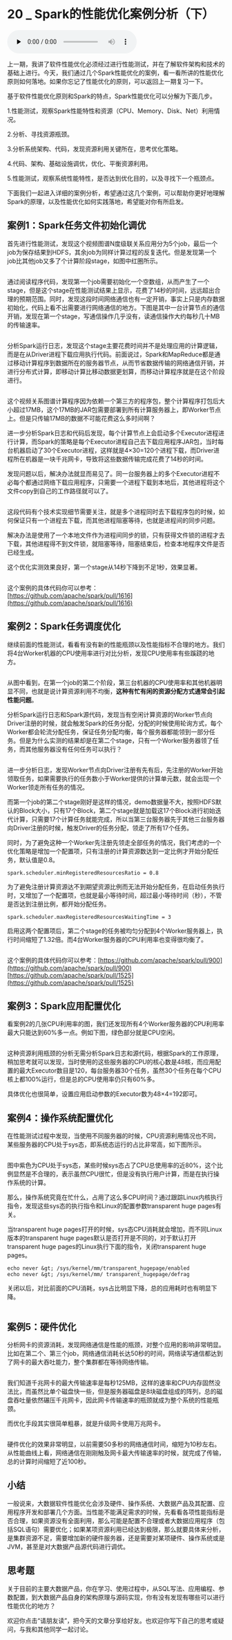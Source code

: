 # 20 _ Spark的性能优化案例分析（下）

<audio id="audio" title="20 | Spark的性能优化案例分析（下）" controls="" preload="none"><source id="mp3" src="https://static001.geekbang.org/resource/audio/fe/6b/fe6d2b587455604761ef6a1f6963bc6b.mp3"></audio>

上一期，我讲了软件性能优化必须经过进行性能测试，并在了解软件架构和技术的基础上进行。今天，我们通过几个Spark性能优化的案例，看一看所讲的性能优化原则如何落地。如果你忘记了性能优化的原则，可以返回上一期复习一下。

基于软件性能优化原则和Spark的特点，Spark性能优化可以分解为下面几步。

1.性能测试，观察Spark性能特性和资源（CPU、Memory、Disk、Net）利用情况。

2.分析、寻找资源瓶颈。

3.分析系统架构、代码，发现资源利用关键所在，思考优化策略。

4.代码、架构、基础设施调优，优化、平衡资源利用。

5.性能测试，观察系统性能特性，是否达到优化目的，以及寻找下一个瓶颈点。

下面我们一起进入详细的案例分析，希望通过这几个案例，可以帮助你更好地理解Spark的原理，以及性能优化如何实践落地，希望能对你有所启发。

## 案例1：Spark任务文件初始化调优

首先进行性能测试，发现这个视频图谱N度级联关系应用分为5个job，最后一个job为保存结果到HDFS，其余job为同样计算过程的反复迭代。但是发现第一个job比其他job又多了个计算阶段stage，如图中红圈所示。

<img src="https://static001.geekbang.org/resource/image/6f/88/6fd436e3c6c11106cd7754792e78ee88.png" alt="">

通过阅读程序代码，发现第一个job需要初始化一个空数组，从而产生了一个stage，但是这个stage在性能测试结果上显示，花费了14秒的时间，远远超出合理的预期范围。同时，发现这段时间网络通信也有一定开销，事实上只是内存数据初始化，代码上看不出需要进行网络通信的地方。下图是其中一台计算节点的通信开销，发现在第一个stage，写通信操作几乎没有，读通信操作大约每秒几十MB的传输速率。

<img src="https://static001.geekbang.org/resource/image/05/58/054abfc46ca040d3db8c441822a86558.png" alt="">

分析Spark运行日志，发现这个stage主要花费时间并不是处理应用的计算逻辑，而是在从Driver进程下载应用执行代码。前面说过，Spark和MapReduce都是通过移动计算程序到数据所在的服务器节点，从而节省数据传输的网络通信开销，并进行分布式计算，即移动计算比移动数据更划算，而移动计算程序就是在这个阶段进行。

<img src="https://static001.geekbang.org/resource/image/f8/18/f8828271641cb854a0e1e79b75ab8218.png" alt="">

这个视频关系图谱计算程序因为依赖一个第三方的程序包，整个计算程序打包后大小超过17MB，这个17MB的JAR包需要部署到所有计算服务器上，即Worker节点上。但是只传输17MB的数据不可能花费这么多时间啊？

进一步分析Spark日志和代码后发现，每个计算节点上会启动多个Executor进程进行计算，而Spark的策略是每个Executor进程自己去下载应用程序JAR包，当时每台机器启动了30个Executor进程，这样就是4×30=120个进程下载，而Driver进程所在机器是一块千兆网卡，导致将这些数据传输完成花费了14秒的时间。

发现问题以后，解决办法就显而易见了。同一台服务器上的多个Executor进程不必每个都通过网络下载应用程序，只需要一个进程下载到本地后，其他进程将这个文件copy到自己的工作路径就可以了。

<img src="https://static001.geekbang.org/resource/image/82/f0/823fb2e270b7031542edeafd088d06f0.jpg" alt="">

这段代码有个技术实现细节需要关注，就是多个进程同时去下载程序包的时候，如何保证只有一个进程去下载，而其他进程阻塞等待，也就是进程间的同步问题。

解决办法是使用了一个本地文件作为进程间同步的锁，只有获得文件锁的进程才去下载，其他进程得不到文件锁，就阻塞等待，阻塞结束后，检查本地程序文件是否已经生成。

这个优化实测效果良好，第一个stage从14秒下降到不足1秒，效果显著。

<img src="https://static001.geekbang.org/resource/image/ea/32/ea59ae5b5e70304ac6f1fcf1bacd3332.png" alt="">

这个案例的具体代码你可以参考：<br>
[https://github.com/apache/spark/pull/1616](https://github.com/apache/spark/pull/1616)

## 案例2：Spark任务调度优化

继续前面的性能测试，看看有没有新的性能瓶颈以及性能指标不合理的地方。我们将4台Worker机器的CPU使用率进行对比分析，发现CPU使用率有些蹊跷的地方。

<img src="https://static001.geekbang.org/resource/image/49/38/498e4d3d7aa0c23b6fc5807eb87b7638.png" alt=""><br>
<img src="https://static001.geekbang.org/resource/image/6e/64/6eb9b6f7ff05a9d521035898f830d964.png" alt=""><br>
<img src="https://static001.geekbang.org/resource/image/b6/00/b6e5868d6af8ffbd3ddc99a0ad9e4b00.png" alt=""><br>
<img src="https://static001.geekbang.org/resource/image/f8/5b/f82efd934ed0e1992cb7bb9460b9175b.png" alt="">

从图中看到，在第一个job的第二个阶段，第三台机器的CPU使用率和其他机器明显不同，也就是说计算资源利用不均衡，**这种有忙有闲的资源分配方式通常会引起性能问题**。

分析Spark运行日志和Spark源代码，发现当有空闲计算资源的Worker节点向Driver注册的时候，就会触发Spark的任务分配，分配的时候使用轮询方式，每个Worker都会轮流分配任务，保证任务分配均衡，每个服务器都能领到一部分任务。但是为什么实测的结果却是在第二个stage，只有一个Worker服务器领了任务，而其他服务器没有任何任务可以执行？

<img src="https://static001.geekbang.org/resource/image/4c/63/4c69cb903334886ec12dc98b4af8b563.png" alt="">

进一步分析日志，发现Worker节点向Driver注册有先有后，先注册的Worker开始领取任务，如果需要执行的任务数小于Worker提供的计算单元数，就会出现一个Worker领走所有任务的情况。

而第一个job的第二个stage刚好是这样的情况，demo数据量不大，按照HDFS默认的Block大小，只有17个Block，第二个stage就是加载这17个Block进行初始迭代计算，只需要17个计算任务就能完成，所以当第三台服务器先于其他三台服务器向Driver注册的时候，触发Driver的任务分配，领走了所有17个任务。

同时，为了避免这种一个Worker先注册先领走全部任务的情况，我们考虑的一个优化策略是增加一个配置项，只有注册的计算资源数达到一定比例才开始分配任务，默认值是0.8。

```
spark.scheduler.minRegisteredResourcesRatio = 0.8

```

为了避免注册计算资源达不到期望资源比例而无法开始分配任务，在启动任务执行时，又增加了一个配置项，也就是最小等待时间，超过最小等待时间（秒），不管是否达到注册比例，都开始分配任务。

```
spark.scheduler.maxRegisteredResourcesWaitingTime = 3

```

启用这两个配置项后，第二个stage的任务被均匀分配到4个Worker服务器上，执行时间缩短了1.32倍。而4台Worker服务器的CPU利用率也变得很均衡了。

<img src="https://static001.geekbang.org/resource/image/80/c5/804e83b440d287343c49febe58b8c5c5.png" alt=""><br>
<img src="https://static001.geekbang.org/resource/image/2a/c1/2a005427e41e5e78bb15d08c39f057c1.png" alt=""><br>
<img src="https://static001.geekbang.org/resource/image/0c/4a/0ce1eab6a0d7800c80d8312b23cb854a.png" alt=""><br>
<img src="https://static001.geekbang.org/resource/image/b5/70/b5557db2bcfad01dc9d6e5506d77ea70.png" alt="">

这个案例的具体代码你可以参考：[https://github.com/apache/spark/pull/900](https://github.com/apache/spark/pull/900)<br>
[https://github.com/apache/spark/pull/1525](https://github.com/apache/spark/pull/1525)

## 案例3：Spark应用配置优化

看案例2的几张CPU利用率的图，我们还发现所有4个Worker服务器的CPU利用率最大只能达到60%多一点。例如下图，绿色部分就是CPU空闲。

<img src="https://static001.geekbang.org/resource/image/b5/70/b5557db2bcfad01dc9d6e5506d77ea70.png" alt="">

这种资源利用瓶颈的分析无需分析Spark日志和源代码，根据Spark的工作原理，稍加思考就可以发现，当时使用的这些服务器的CPU的核心数是48核，而应用配置的最大Executor数目是120，每台服务器30个任务，虽然30个任务在每个CPU核上都100%运行，但是总的CPU使用率仍只有60%多。

具体优化也很简单，设置应用启动参数的Executor数为48×4=192即可。

## 案例4：操作系统配置优化

在性能测试过程中发现，当使用不同服务器的时候，CPU资源利用情况也不同，某些服务器的CPU处于sys态，即系统态运行的占比非常高，如下图所示。

<img src="https://static001.geekbang.org/resource/image/2e/c7/2e95c4c900c6afb7918e9efa6341bac7.png" alt="">

图中紫色为CPU处于sys态，某些时候sys态占了CPU总使用率的近80%，这个比例显然是不合理的，表示虽然CPU很忙，但是没有执行用户计算，而是在执行操作系统的计算。

那么，操作系统究竟在忙什么，占用了这么多CPU时间？通过跟踪Linux内核执行指令，发现这些sys态的执行指令和Linux的配置参数transparent huge pages有关。

当transparent huge pages打开的时候，sys态CPU消耗就会增加，而不同Linux版本的transparent huge pages默认是否打开是不同的，对于默认打开transparent huge pages的Linux执行下面的指令，关闭transparent huge pages。

```
echo never &gt; /sys/kernel/mm/transparent_hugepage/enabled
echo never &gt; /sys/kernel/mm/ transparent_hugepage/defrag

```

关闭以后，对比前面的CPU消耗，sys占比明显下降，总的应用耗时也有明显下降。

<img src="https://static001.geekbang.org/resource/image/24/94/24b6e43e406ac4eae3f44a94ddd2fb94.png" alt="">

## 案例5：硬件优化

分析网卡的资源消耗，发现网络通信是性能的瓶颈，对整个应用的影响非常明显。比如在第二个、第三个job，网络通信消耗长达50秒的时间，网络读写通信都达到了网卡的最大吞吐能力，整个集群都在等待网络传输。

<img src="https://static001.geekbang.org/resource/image/7d/84/7ddc70b5388ebc8a0b05959cbbf6f384.png" alt="">

我们知道千兆网卡的最大传输速率是每秒125MB，这样的速率和CPU内存固然没法比，而虽然比单个磁盘快一些，但是服务器磁盘是8块磁盘组成的阵列，总的磁盘吞吐量依然碾压千兆网卡，因此网卡传输速率的瓶颈就成为整个系统的性能瓶颈。

而优化手段其实很简单粗暴，就是升级网卡使用万兆网卡。

<img src="https://static001.geekbang.org/resource/image/44/0e/4495bc09fde62c856c2ff4316092c20e.png" alt="">

硬件优化的效果非常明显，以前需要50多秒的网络通信时间，缩短为10秒左右。从性能曲线上看，网络通信在刚刚触及网卡最大传输速率的时候，就完成了传输，总的计算时间缩短了近100秒。

## 小结

一般说来，大数据软件性能优化会涉及硬件、操作系统、大数据产品及其配置、应用程序开发和部署几个方面。当性能不能满足需求的时候，先看看各项性能指标是否合理，如果资源没有全面利用，那么可能是配置不合理或者大数据应用程序（包括SQL语句）需要优化；如果某项资源利用已经达到极限，那么就要具体来分析，是集群资源不足，需要增加新的硬件服务器，还是需要对某项硬件、操作系统或是JVM，甚至是对大数据产品源代码进行调优。

## 思考题

关于目前的主要大数据产品，你在学习、使用过程中，从SQL写法、应用编程、参数配置，到大数据产品自身的架构原理与源码实现，你有没有发现有哪些可以进行性能优化的地方？

欢迎你点击“请朋友读”，把今天的文章分享给好友。也欢迎你写下自己的思考或疑问，与我和其他同学一起讨论。
